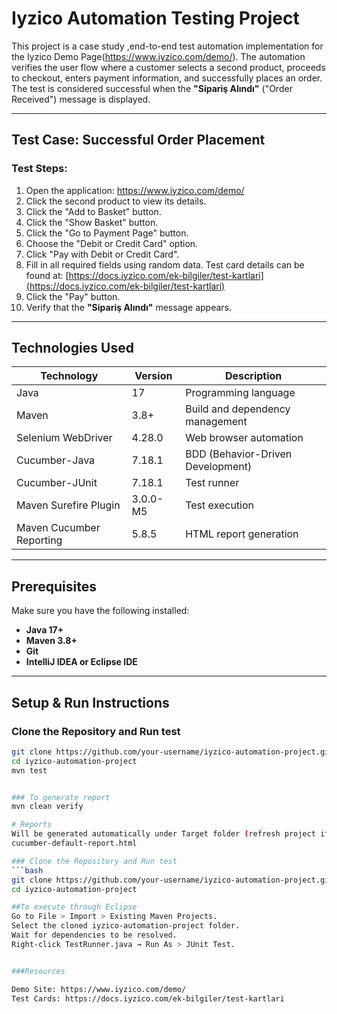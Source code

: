 # Iyzico Automation Testing Project

This project is a case study ,end-to-end test automation implementation for the Iyzico Demo Page(https://www.iyzico.com/demo/). The automation verifies the user flow where a customer selects a second  product, proceeds to checkout, enters payment information, and successfully places an order. The test is considered successful when the **"Sipariş Alındı"** ("Order Received") message is displayed.

---

## Test Case: Successful Order Placement

### Test Steps:
1. Open the application: https://www.iyzico.com/demo/
2. Click the second product to view its details.
3. Click the "Add to Basket" button.
4. Click the "Show Basket" button.
5. Click the "Go to Payment Page" button.
6. Choose the "Debit or Credit Card" option.
7. Click "Pay with Debit or Credit Card".
8. Fill in all required fields using random data.   Test card details can be found at: [https://docs.iyzico.com/ek-bilgiler/test-kartlari](https://docs.iyzico.com/ek-bilgiler/test-kartlari)
9. Click the "Pay" button.
10. Verify that the **"Sipariş Alındı"** message appears.

---

## Technologies Used

| Technology              | Version     | Description                                |
|-------------------------|-------------|--------------------------------------------|
| Java                    | 17          | Programming language                       |
| Maven                   | 3.8+        | Build and dependency management            |
| Selenium WebDriver      | 4.28.0      | Web browser automation                     |
| Cucumber-Java           | 7.18.1      | BDD (Behavior-Driven Development)          |
| Cucumber-JUnit          | 7.18.1      | Test runner                                |
| Maven Surefire Plugin   | 3.0.0-M5    | Test execution                             |
| Maven Cucumber Reporting| 5.8.5       | HTML report generation                     |

---

## Prerequisites

Make sure you have the following installed:

- **Java 17+**
- **Maven 3.8+**
- **Git**
- **IntelliJ IDEA or Eclipse IDE**

---

## Setup & Run Instructions

### Clone the Repository and Run test
```bash
git clone https://github.com/your-username/iyzico-automation-project.git
cd iyzico-automation-project
mvn test


### To generate report
mvn clean verify

# Reports
Will be generated automatically under Target folder (refresh project if not generated)
cucumber-default-report.html

### Clone the Repository and Run test
```bash
git clone https://github.com/your-username/iyzico-automation-project.git
cd iyzico-automation-project

##To execute through Eclipse
Go to File > Import > Existing Maven Projects.
Select the cloned iyzico-automation-project folder.
Wait for dependencies to be resolved.
Right-click TestRunner.java → Run As > JUnit Test.


###Resources

Demo Site: https://www.iyzico.com/demo/
Test Cards: https://docs.iyzico.com/ek-bilgiler/test-kartlari



